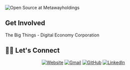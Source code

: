 
![Open Source at Metawayholdings](https://metawayholdings.vn/img/metaway-logo.png) 

## Get Involved
The Big Things - Digital Economy Corporation


## 🙋‍♀️ Let's Connect
<p align="center">
  <a href="https://metawayholdings.com/"><img src="https://img.icons8.com/bubbles/50/000000/web.png" alt="Website"/></a>
	<a href="mailto:cto@metawayholdings.com"><img src="https://img.icons8.com/bubbles/50/000000/gmail.png" alt="Gmail"/></a>
	<a href="https://github.com/Metaway-Holdings"><img src="https://img.icons8.com/bubbles/50/000000/github.png" alt="GitHub"/></a>
  <a href="https://www.linkedin.com/company/metawayholdings/"><img src="https://img.icons8.com/bubbles/50/000000/linkedin.png" alt="LinkedIn"/></a>

</p>
